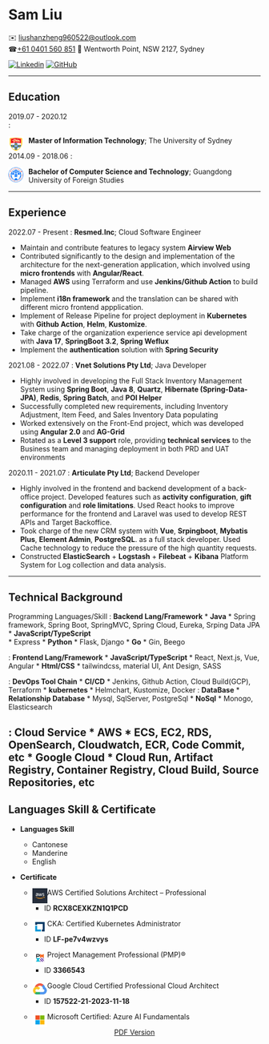 Sam Liu
============

✉️ <liushanzheng960522@outlook.com>  
☎[+61 0401 560 851](tel:+610401560851)
📍 Wentworth Point, NSW 2127, Sydney
&nbsp;
<div style="display:flex">
<a href="https://www.linkedin.com/in/sam-shanzheng-l-993207179/">
  <img src="https://img.shields.io/badge/linkedin-%230077B5.svg?style=for-the-badge&logo=linkedin&logoColor=white" alt="Linkedin">
</a>
&nbsp;
<a href="https://github.com/shanzhengliu">
  <img src="https://img.shields.io/badge/github-%23121011.svg?style=for-the-badge&logo=github&logoColor=white" alt="GitHub">
</a>
</div>

----
Education
---------

2019.07 - 2020.12  
:  <p ><img src="./usyd.png"  align="left" width="30" height="30" style="padding-right:10px" /></p>
**Master of Information Technology**; The University of Sydney 

2014.09 - 2018.06
:  <p ><img src="./gdufs.png"  align="left" width="30" height="30" style="padding-right:10px" /></p>
 **Bachelor of Computer Science and Technology**; Guangdong University of Foreign Studies 

----
Experience
----------
2022.07 - Present
: **Resmed.Inc**; Cloud Software Engineer
* Maintain and contribute features to legacy system **Airview Web** 
&nbsp;
* Contributed significantly to the design and implementation of the architecture for the next-generation application, which involved using **micro frontends** with **Angular/React**.
&nbsp;
* Managed **AWS** using Terraform and use **Jenkins/Github Action** to build pipeline.
&nbsp;
* Implement **i18n framework** and the translation can be shared with different micro frontend appplication.
&nbsp;
* Implement of Release Pipeline for project deployment in **Kubernetes** with **Github Action**, **Helm**, **Kustomize**.
&nbsp;
* Take charge of the organization experience service api development with **Java 17**, **SpringBoot 3.2**, **Spring Weflux**
&nbsp;
* Implement the **authentication** solution with **Spring Security**
&nbsp;

2021.08 - 2022.07
: **Vnet Solutions Pty Ltd**; Java Developer
* Highly involved in developing the Full Stack Inventory Management System using **Spring Boot**, **Java 8**, **Quartz**, **Hibernate (Spring-Data-JPA)**, **Redis**, **Spring Batch**, and **POI Helper**
&nbsp;
* Successfully completed new requirements, including Inventory Adjustment, Item Feed, and Sales Inventory Data populating
&nbsp;
* Worked extensively on the Front-End project, which was developed using **Angular 2.0** and **AG-Grid**
&nbsp;
* Rotated as a **Level 3 support** role, providing **technical services** to the Business team and managing deployment in both PRD and UAT environments
&nbsp;

2020.11 - 2021.07
: **Articulate Pty Ltd**; Backend Developer
* Highly involved in the frontend and backend development of a back-office project. Developed features such as **activity configuration**, **gift configuration** and **role limitations**. Used React hooks to improve performance for the frontend and Laravel was used to develop REST APIs and Target Backoffice.
&nbsp;
* Took charge of the new CRM system with **Vue**, **Srpingboot**, **Mybatis Plus**, **Element Admin**, **PostgreSQL**. as a full stack developer. Used Cache technology to reduce the pressure of the high quantity requests.
&nbsp;
* Constructed **ElasticSearch** + **Logstash** + **Filebeat** + **Kibana** Platform System for Log collection and data analysis.
----
Technical Background
--------------------
Programming Languages/Skill
: **Backend Lang/Framework** 
    * **Java** 
      * Spring framework, Spring Boot, SpringMVC, Spring Cloud, Eureka, Srping Data JPA
    * **JavaScript/TypeScript**  
      * Express
    * **Python** 
      * Flask, Django
    * **Go** 
      * Gin, Beego

:   **Frontend Lang/Framework** 
    * **JavaScript/TypeScript** 
      * React, Next.js, Vue, Angular
    * **Html/CSS** 
      * tailwindcss, material UI, Ant Design, SASS

:   **DevOps Tool Chain** 
    * **CI/CD**
      * Jenkins, Github Action, Cloud Build(GCP), Terraform
    * **kubernetes**
      * Helmchart, Kustomize, Docker
:   **DataBase**
    * **Relationship Database**
      *  Mysql, SqlServer, PostgreSql
    * **NoSql**
      * Monogo, Elasticsearch

:   **Cloud Service**
    * **AWS**
      * ECS, EC2, RDS, OpenSearch, Cloudwatch, ECR, Code Commit, etc
    * **Google Cloud**
      * Cloud Run, Artifact Registry, Container Registry, Cloud Build, Source Repositories, etc
----
Languages Skill & Certificate
----------------------------------------
*  **Languages Skill**
     * Cantonese
     * Manderine
     * English

* **Certificate**
    * <p ><img src="./aws.jpeg"  align="left" width="30" height="30" /> AWS Certified Solutions Architect – Professional </p>

      * ID **RCX8CEXKZN1Q1PCD**
    * <p ><img src="./cka.jpeg"  align="left" width="30" height="30" /> CKA: Certified Kubernetes Administrator  </p>

       * ID **LF-pe7v4wzvys**
    * <p ><img src="./pmp.jpeg"  align="left" width="30" height="30" /> Project Management Professional (PMP)®</p>

      * ID **3366543**

    * <p ><img src="./gcp.jpeg"  align="left" width="30" height="30" /> Google Cloud Certified Professional Cloud Architect </p>

      * ID **157522-21-2023-11-18**

    * <p ><img src="./ms.jpeg"  align="left" width="30" height="30" /> Microsoft Certified: Azure AI Fundamentals </p>

<p align="center"><a href="./shanzheng.liu-CV-software-engineer.pdf">PDF Version</p

----

